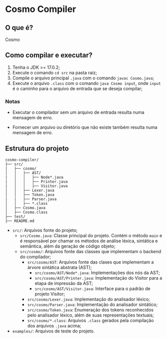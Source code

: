 # Cosmo Compiler

## O que é?

Cosmo

## Como compilar e executar?

1. Tenha o JDK >= 17.0.2;
2. Execute o comando `cd src` na pasta raiz;
3. Compile o arquivo principal `.java` com o comando `javac Cosmo.java`;
4. Execute o arquivo `.class` com o comando `java Cosmo input`, onde `input` é o caminho para o arquivo de entrada que se deseja compilar;

### Notas

- Executar o compilador sem um arquivo de entrada resulta numa mensagem de erro.

- Fornecer um arquivo ou diretório que não existe também resulta numa mensagem de erro.

## Estrutura do projeto

```
cosmo-compiler/
├── src/
|   ├── cosmo/
│   │   ├── AST/
|   │   │   ├── Node*.java
|   │   │   ├── Printer.java
|   │   │   ├── Visitor.java
│   │   ├── Lexer.java
│   │   ├── Token.java
|   |   ├── Parser.java
│   │   ├── *.class
│   ├── Cosmo.java
│   ├── Cosmo.class
├── test/
├── README.md
```

- `src/`: Arquivos fonte do projeto;
  - `src/Cosmo.java`: Classe principal do projeto. Contém o método `main` e é responsável por chamar os métodos de 
    análise léxica, sintática e semântica, além da geração de código objeto;
  - `src/cosmo/`: Arquivos fonte das classes que implementam o backend do compilador;
    - `src/cosmo/AST`: Arquivos fonte das clases que implementam a árvore sintática abstrata (AST);
      - `src/cosmo/AST/Node*.java`: Implementações dos nós da AST;
      - `src/cosmo/AST/Printer.java`: Implementação do Visitor para a etapa de impressão da AST;
      - `src/cosmo/AST/Visitor.java`: Interface para o padrão de projeto Visitor;   
    - `src/cosmo/Lexer.java`: Implementação do analisador léxico;
    - `src/cosmo/Parser.java`: Implementação do analisador sintático;
    - `src/cosmo/Token.java`: Enumeração dos tokens reconhecidos pelo analisador léxico, além de 
      suas representações textuais;
    - `src/cosmo/*.class`: Arquivos `.class` gerados pela compilação dos arquivos `.java` acima;
- `examples/`: Arquivos de teste do projeto.
